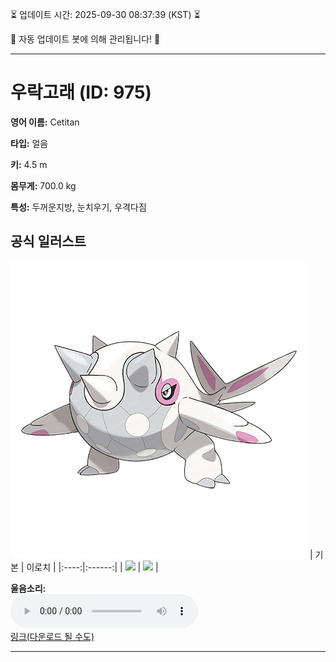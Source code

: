 
⏳ 업데이트 시간: 2025-09-30 08:37:39 (KST) ⏳

🤖 자동 업데이트 봇에 의해 관리됩니다! 🤖

---

# 우락고래 (ID: 975)
**영어 이름:** Cetitan

**타입:** 얼음

**키:** 4.5 m

**몸무게:** 700.0 kg

**특성:** 두꺼운지방, 눈치우기, 우격다짐

## 공식 일러스트
![](https://raw.githubusercontent.com/PokeAPI/sprites/master/sprites/pokemon/other/official-artwork/975.png)
| 기본 | 이로치 |
|:----:|:------:|
| <img src="http://play.pokemonshowdown.com/sprites/ani/cetitan.gif" width="200"> | <img src="http://play.pokemonshowdown.com/sprites/ani-shiny/cetitan.gif" width="200"> |

**울음소리:**<br><audio controls src="https://raw.githubusercontent.com/PokeAPI/cries/main/cries/pokemon/latest/975.ogg"></audio><br> [링크(다운로드 될 수도)](https://raw.githubusercontent.com/PokeAPI/cries/main/cries/pokemon/latest/975.ogg)


---
